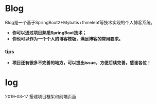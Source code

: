 # Blog
Blog是一个基于SpringBoot2+Mybatis+thmeleaf等技术实现的个人博客系统。

-  **你可以通过项目熟悉SpringBoot技术；**
-  **你也可以作为一个个人的博客模板，满足博客的常用要求。**

### tips
- **项目还有很多不完善的地方，可以提出issue，方便后续完善，感谢各位！**

# log

2019-03-17 搭建项目框架和前端页面<br/>
